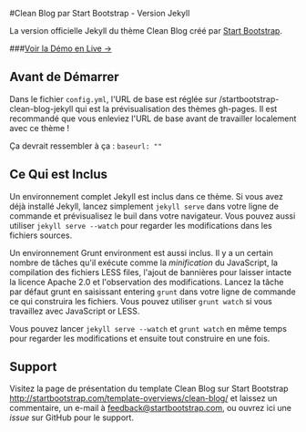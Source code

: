 #Clean Blog par Start Bootstrap - Version Jekyll 

La version officielle Jekyll du thème Clean Blog créé par [Start Bootstrap](http://startbootstrap.com/).

###[Voir la Démo en Live &rarr;](http://ironsummitmedia.github.io/startbootstrap-clean-blog-jekyll/)

## Avant de Démarrer

Dans le fichier `config.yml`, l'URL de base est réglée sur  /startbootstrap-clean-blog-jekyll qui est la prévisualisation des thèmes gh-pages. Il est recommandé que vous enleviez l'URL de base avant de travailler localement avec ce thème !

Ça devrait ressembler à ça :
`baseurl: ""`

## Ce Qui est Inclus

Un environnement complet Jekyll est inclus dans ce thème. Si vous avez déjà installé Jekyll, lancez simplement `jekyll serve` dans votre ligne de commande et prévisualisez le buil dans votre navigateur. Vous pouvez aussi utiliser `jekyll serve --watch` pour regarder les modifications dans les fichiers sources.

Un environnement Grunt environment est aussi inclus. Il y a un certain nombre de tâches qu'il exécute comme la *minification* du JavaScript, la compilation des fichiers LESS files, l'ajout de bannières pour laisser intacte la licence  Apache 2.0 et l'observation des modifications. Lancez la tâche par défaut grunt en saisissant entering `grunt` dans votre ligne de commande ce qui construira les fichiers. Vous pouvez utiliser `grunt watch` si vous travaillez avec JavaScript or LESS.

Vous pouvez lancer `jekyll serve --watch` et  `grunt watch` en même temps pour regarder les modifications et ensuite tout construire en une fois.

## Support

Visitez la page de présentation du template Clean Blog sur  Start Bootstrap <http://startbootstrap.com/template-overviews/clean-blog/> et laissez un commentaire, un e-mail à feedback@startbootstrap.com, ou ouvrez ici une *issue* sur  GitHub pour le support.
